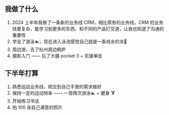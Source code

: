 ## 我做了什么
1. 2024 上半年我做了一条新的业务线 CRM，相比原有的业务线，CRM 的业务线更复杂，能学习到更多的东西，和不同的产品打交道，让我也知道了沟通的重要性
2. 学会了游泳🏊，现在进入泳池感觉自己就是一条戏水的龙🐲
3. 周边游，去了杭州周边桐庐
4. 摄影入门 —— 玩了大疆 pocket 3 + 尼康单反

## 下半年打算
1. 熟悉巡店业务线，把交到自己手里的需求做好
2. 保持一定的运动频率 —— 一周两次游泳🏊 + 健身 🏋️
3. 开始练习书法
4. 拍 100 张自己满意的照片


